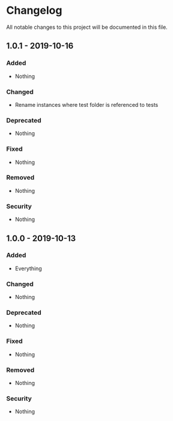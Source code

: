 # Changelog

All notable changes to this project will be documented in this file.

## 1.0.1 - 2019-10-16

### Added
- Nothing

### Changed
- Rename instances where test folder is referenced to tests

### Deprecated
- Nothing

### Fixed
- Nothing

### Removed
- Nothing

### Security
- Nothing

## 1.0.0 - 2019-10-13

### Added
- Everything

### Changed
- Nothing

### Deprecated
- Nothing

### Fixed
- Nothing

### Removed
- Nothing

### Security
- Nothing
